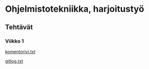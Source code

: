 # Ohjelmistotekniikka, harjoitustyö

## Tehtävät

### Viikko 1

[komentorivi.txt](https://github.com/niilolehtonen/ohte-harjoitustyo/blob/master/laskarit/viikko1/komentorivi.txt)

[gitlog.txt](https://github.com/niilolehtonen/ohte-harjoitustyo/blob/master/laskarit/viikko1/gitlog.txt)
